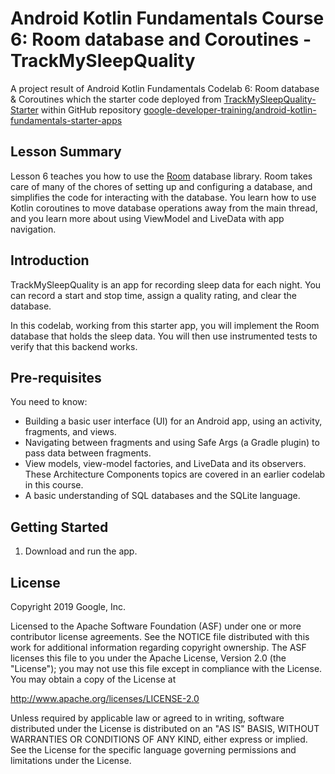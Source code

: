 Android Kotlin Fundamentals Course 6: Room database and Coroutines - TrackMySleepQuality
==================================

A project result of Android Kotlin Fundamentals Codelab 6: Room database & Coroutines which 
the starter code deployed from [TrackMySleepQuality-Starter](https://github.com/google-developer-training/android-kotlin-fundamentals-starter-apps/tree/master/TrackMySleepQuality-Starter)
within GitHub repository [google-developer-training/android-kotlin-fundamentals-starter-apps](https://github.com/google-developer-training/android-kotlin-fundamentals-starter-apps/)


Lesson Summary
--------------

Lesson 6 teaches you how to use the [Room](https://developer.android.com/topic/libraries/architecture/room?authuser=1) database library. 
Room takes care of many of the chores of setting up and configuring a database, 
and simplifies the code for interacting with the database. 
You learn how to use Kotlin coroutines to move database operations away from the main thread, 
and you learn more about using ViewModel and LiveData with app navigation.


Introduction
------------

TrackMySleepQuality is an app for recording sleep data for each night. 
You can record a start and stop time, assign a quality rating, and clear the database. 

In this codelab, working from this starter app,
you will implement the Room database that holds the sleep data. 
You will then use instrumented tests to verify that this backend works. 


Pre-requisites
--------------

You need to know:

* Building a basic user interface (UI) for an Android app, 
  using an activity, fragments, and views.
* Navigating between fragments and using Safe Args (a Gradle plugin) 
  to pass data between fragments.
* View models, view-model factories, and LiveData and its observers. 
  These Architecture Components topics are covered in an earlier codelab in this course.
* A basic understanding of SQL databases and the SQLite language.


Getting Started
---------------

1. Download and run the app.

License
-------

Copyright 2019 Google, Inc.

Licensed to the Apache Software Foundation (ASF) under one or more contributor
license agreements.  See the NOTICE file distributed with this work for
additional information regarding copyright ownership.  The ASF licenses this
file to you under the Apache License, Version 2.0 (the "License"); you may not
use this file except in compliance with the License.  You may obtain a copy of
the License at

  http://www.apache.org/licenses/LICENSE-2.0

Unless required by applicable law or agreed to in writing, software
distributed under the License is distributed on an "AS IS" BASIS, WITHOUT
WARRANTIES OR CONDITIONS OF ANY KIND, either express or implied.  See the
License for the specific language governing permissions and limitations under
the License.